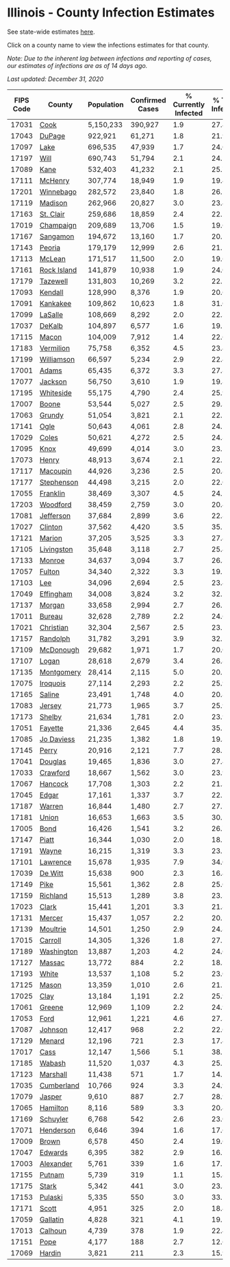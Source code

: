 # Illinois - County Infection Estimates

See state-wide estimates [here](/infections/us-il).

Click on a county name to view the infections estimates for that county.

*Note: Due to the inherent lag between infections and reporting of cases, our estimates of infections are as of 14 days ago.*

*Last updated: December 31, 2020*

|   FIPS Code |                     County |   Population |   Confirmed Cases |   % Currently Infected |   % Total Infected |
|-------------|----------------------------|--------------|-------------------|------------------------|--------------------|
|       17031 |               [Cook](cook) |    5,150,233 |           390,927 |                    1.9 |               27.4 |
|       17043 |           [DuPage](dupage) |      922,921 |            61,271 |                    1.8 |               21.9 |
|       17097 |               [Lake](lake) |      696,535 |            47,939 |                    1.7 |               24.0 |
|       17197 |               [Will](will) |      690,743 |            51,794 |                    2.1 |               24.5 |
|       17089 |               [Kane](kane) |      532,403 |            41,232 |                    2.1 |               25.7 |
|       17111 |         [McHenry](mchenry) |      307,774 |            18,949 |                    1.9 |               19.4 |
|       17201 |     [Winnebago](winnebago) |      282,572 |            23,840 |                    1.8 |               26.5 |
|       17119 |         [Madison](madison) |      262,966 |            20,827 |                    3.0 |               23.4 |
|       17163 |     [St. Clair](st.-clair) |      259,686 |            18,859 |                    2.4 |               22.2 |
|       17019 |     [Champaign](champaign) |      209,689 |            13,706 |                    1.5 |               19.6 |
|       17167 |       [Sangamon](sangamon) |      194,672 |            13,160 |                    1.7 |               20.1 |
|       17143 |           [Peoria](peoria) |      179,179 |            12,999 |                    2.6 |               21.1 |
|       17113 |           [McLean](mclean) |      171,517 |            11,500 |                    2.0 |               19.6 |
|       17161 | [Rock Island](rock-island) |      141,879 |            10,938 |                    1.9 |               24.0 |
|       17179 |       [Tazewell](tazewell) |      131,803 |            10,269 |                    3.2 |               22.2 |
|       17093 |         [Kendall](kendall) |      128,990 |             8,376 |                    1.9 |               20.6 |
|       17091 |       [Kankakee](kankakee) |      109,862 |            10,623 |                    1.8 |               31.0 |
|       17099 |         [LaSalle](lasalle) |      108,669 |             8,292 |                    2.0 |               22.3 |
|       17037 |           [DeKalb](dekalb) |      104,897 |             6,577 |                    1.6 |               19.1 |
|       17115 |             [Macon](macon) |      104,009 |             7,912 |                    1.4 |               22.6 |
|       17183 |     [Vermilion](vermilion) |       75,758 |             6,352 |                    4.5 |               23.4 |
|       17199 |   [Williamson](williamson) |       66,597 |             5,234 |                    2.9 |               22.4 |
|       17001 |             [Adams](adams) |       65,435 |             6,372 |                    3.3 |               27.8 |
|       17077 |         [Jackson](jackson) |       56,750 |             3,610 |                    1.9 |               19.8 |
|       17195 |     [Whiteside](whiteside) |       55,175 |             4,790 |                    2.4 |               25.9 |
|       17007 |             [Boone](boone) |       53,544 |             5,027 |                    2.5 |               29.3 |
|       17063 |           [Grundy](grundy) |       51,054 |             3,821 |                    2.1 |               22.1 |
|       17141 |               [Ogle](ogle) |       50,643 |             4,061 |                    2.8 |               24.1 |
|       17029 |             [Coles](coles) |       50,621 |             4,272 |                    2.5 |               24.8 |
|       17095 |               [Knox](knox) |       49,699 |             4,014 |                    3.0 |               23.5 |
|       17073 |             [Henry](henry) |       48,913 |             3,674 |                    2.1 |               22.1 |
|       17117 |       [Macoupin](macoupin) |       44,926 |             3,236 |                    2.5 |               20.8 |
|       17177 |   [Stephenson](stephenson) |       44,498 |             3,215 |                    2.0 |               22.0 |
|       17055 |       [Franklin](franklin) |       38,469 |             3,307 |                    4.5 |               24.2 |
|       17203 |       [Woodford](woodford) |       38,459 |             2,759 |                    3.0 |               20.4 |
|       17081 |     [Jefferson](jefferson) |       37,684 |             2,899 |                    3.6 |               22.8 |
|       17027 |         [Clinton](clinton) |       37,562 |             4,420 |                    3.5 |               35.5 |
|       17121 |           [Marion](marion) |       37,205 |             3,525 |                    3.3 |               27.4 |
|       17105 |   [Livingston](livingston) |       35,648 |             3,118 |                    2.7 |               25.4 |
|       17133 |           [Monroe](monroe) |       34,637 |             3,094 |                    3.7 |               26.3 |
|       17057 |           [Fulton](fulton) |       34,340 |             2,322 |                    3.3 |               19.1 |
|       17103 |                 [Lee](lee) |       34,096 |             2,694 |                    2.5 |               23.4 |
|       17049 |     [Effingham](effingham) |       34,008 |             3,824 |                    3.2 |               32.2 |
|       17137 |           [Morgan](morgan) |       33,658 |             2,994 |                    2.7 |               26.1 |
|       17011 |           [Bureau](bureau) |       32,628 |             2,789 |                    2.2 |               24.6 |
|       17021 |     [Christian](christian) |       32,304 |             2,567 |                    2.5 |               23.2 |
|       17157 |       [Randolph](randolph) |       31,782 |             3,291 |                    3.9 |               32.5 |
|       17109 |     [McDonough](mcdonough) |       29,682 |             1,971 |                    1.7 |               20.0 |
|       17107 |             [Logan](logan) |       28,618 |             2,679 |                    3.4 |               26.8 |
|       17135 |   [Montgomery](montgomery) |       28,414 |             2,115 |                    5.0 |               20.5 |
|       17075 |       [Iroquois](iroquois) |       27,114 |             2,293 |                    2.2 |               25.9 |
|       17165 |           [Saline](saline) |       23,491 |             1,748 |                    4.0 |               20.8 |
|       17083 |           [Jersey](jersey) |       21,773 |             1,965 |                    3.7 |               25.9 |
|       17173 |           [Shelby](shelby) |       21,634 |             1,781 |                    2.0 |               23.9 |
|       17051 |         [Fayette](fayette) |       21,336 |             2,645 |                    4.4 |               35.5 |
|       17085 |   [Jo Daviess](jo-daviess) |       21,235 |             1,382 |                    1.8 |               19.3 |
|       17145 |             [Perry](perry) |       20,916 |             2,121 |                    7.7 |               28.2 |
|       17041 |         [Douglas](douglas) |       19,465 |             1,836 |                    3.0 |               27.4 |
|       17033 |       [Crawford](crawford) |       18,667 |             1,562 |                    3.0 |               23.9 |
|       17067 |         [Hancock](hancock) |       17,708 |             1,303 |                    2.2 |               21.3 |
|       17045 |             [Edgar](edgar) |       17,161 |             1,337 |                    3.7 |               22.2 |
|       17187 |           [Warren](warren) |       16,844 |             1,480 |                    2.7 |               27.7 |
|       17181 |             [Union](union) |       16,653 |             1,663 |                    3.5 |               30.5 |
|       17005 |               [Bond](bond) |       16,426 |             1,541 |                    3.2 |               26.7 |
|       17147 |             [Piatt](piatt) |       16,344 |             1,030 |                    2.0 |               18.5 |
|       17191 |             [Wayne](wayne) |       16,215 |             1,319 |                    3.3 |               23.2 |
|       17101 |       [Lawrence](lawrence) |       15,678 |             1,935 |                    7.9 |               34.0 |
|       17039 |         [De Witt](de-witt) |       15,638 |               900 |                    2.3 |               16.4 |
|       17149 |               [Pike](pike) |       15,561 |             1,362 |                    2.8 |               25.0 |
|       17159 |       [Richland](richland) |       15,513 |             1,289 |                    3.8 |               23.3 |
|       17023 |             [Clark](clark) |       15,441 |             1,201 |                    3.3 |               21.8 |
|       17131 |           [Mercer](mercer) |       15,437 |             1,057 |                    2.2 |               20.1 |
|       17139 |       [Moultrie](moultrie) |       14,501 |             1,250 |                    2.9 |               24.8 |
|       17015 |         [Carroll](carroll) |       14,305 |             1,326 |                    1.8 |               27.2 |
|       17189 |   [Washington](washington) |       13,887 |             1,203 |                    4.2 |               24.6 |
|       17127 |           [Massac](massac) |       13,772 |               884 |                    2.2 |               18.3 |
|       17193 |             [White](white) |       13,537 |             1,108 |                    5.2 |               23.0 |
|       17125 |             [Mason](mason) |       13,359 |             1,010 |                    2.6 |               21.7 |
|       17025 |               [Clay](clay) |       13,184 |             1,191 |                    2.2 |               25.9 |
|       17061 |           [Greene](greene) |       12,969 |             1,109 |                    2.2 |               24.9 |
|       17053 |               [Ford](ford) |       12,961 |             1,221 |                    4.6 |               27.3 |
|       17087 |         [Johnson](johnson) |       12,417 |               968 |                    2.2 |               22.6 |
|       17129 |           [Menard](menard) |       12,196 |               721 |                    2.3 |               17.4 |
|       17017 |               [Cass](cass) |       12,147 |             1,566 |                    5.1 |               38.2 |
|       17185 |           [Wabash](wabash) |       11,520 |             1,037 |                    4.3 |               25.1 |
|       17123 |       [Marshall](marshall) |       11,438 |               571 |                    1.7 |               14.5 |
|       17035 |   [Cumberland](cumberland) |       10,766 |               924 |                    3.3 |               24.9 |
|       17079 |           [Jasper](jasper) |        9,610 |               887 |                    2.7 |               28.9 |
|       17065 |       [Hamilton](hamilton) |        8,116 |               589 |                    3.3 |               20.4 |
|       17169 |       [Schuyler](schuyler) |        6,768 |               542 |                    2.6 |               23.0 |
|       17071 |     [Henderson](henderson) |        6,646 |               394 |                    1.6 |               17.6 |
|       17009 |             [Brown](brown) |        6,578 |               450 |                    2.4 |               19.6 |
|       17047 |         [Edwards](edwards) |        6,395 |               382 |                    2.9 |               16.7 |
|       17003 |     [Alexander](alexander) |        5,761 |               339 |                    1.6 |               17.5 |
|       17155 |           [Putnam](putnam) |        5,739 |               319 |                    1.1 |               15.8 |
|       17175 |             [Stark](stark) |        5,342 |               441 |                    3.0 |               23.3 |
|       17153 |         [Pulaski](pulaski) |        5,335 |               550 |                    3.0 |               33.2 |
|       17171 |             [Scott](scott) |        4,951 |               325 |                    2.0 |               18.4 |
|       17059 |       [Gallatin](gallatin) |        4,828 |               321 |                    4.1 |               19.1 |
|       17013 |         [Calhoun](calhoun) |        4,739 |               378 |                    1.9 |               22.4 |
|       17151 |               [Pope](pope) |        4,177 |               188 |                    2.7 |               12.6 |
|       17069 |           [Hardin](hardin) |        3,821 |               211 |                    2.3 |               15.9 |